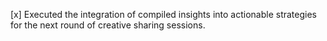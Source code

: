 [x] Executed the integration of compiled insights into actionable strategies for the next round of creative sharing sessions.